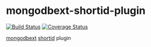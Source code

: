 # mongodbext-shortid-plugin
[![Build Status](https://travis-ci.org/fleg/mongodbext-shortid-plugin.svg?branch=master)](https://travis-ci.org/fleg/mongodbext-shortid-plugin)
[![Coverage Status](https://coveralls.io/repos/fleg/mongodbext-shortid-plugin/badge.svg?branch=master&service=github)](https://coveralls.io/github/fleg/mongodbext-shortid-plugin?branch=master)

[mongodbext](https://github.com/2do2go/mongodbext) [shortid](https://github.com/dylang/shortid) plugin
